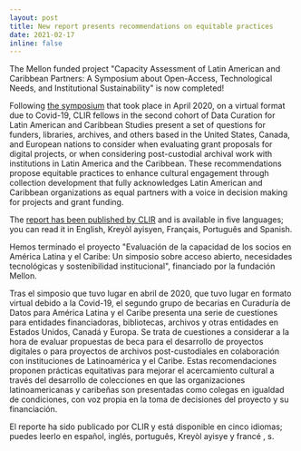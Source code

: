 ```yaml
---
layout: post
title: New report presents recommendations on equitable practices
date: 2021-02-17
inline: false
---
```


The Mellon funded project  "Capacity Assessment of Latin American and Caribbean Partners: A Symposium about Open-Access, Technological Needs, and Institutional Sustainability" is now completed! 

Following [the symposium](https://lacclirsymposium2020.github.io) that took place in April 2020, on a virtual format due to Covid-19, CLIR fellows in the second cohort of Data Curation for Latin American and Caribbean Studies present a set of questions for funders, libraries, archives, and others based in the United States, Canada, and European nations to consider when evaluating grant proposals for digital projects, or when considering post-custodial archival work with institutions in Latin America and the Caribbean. These recommendations propose equitable practices to enhance cultural engagement through collection development that fully acknowledges Latin American and Caribbean organizations as equal partners with a voice in decision making for projects and grant funding. 

The [report has been published by CLIR](https://www.clir.org/pubs/reports/pub178/) and is available in five languages; you can read it in English, Kreyòl ayisyen, Français, Português and Spanish.

Hemos terminado el proyecto "Evaluación de la capacidad de los socios en América Latina y el Caribe: Un simposio sobre acceso abierto, necesidades tecnológicas y sostenibilidad institucional", financiado por la fundación Mellon.

Tras el simposio que tuvo lugar en abril de 2020, que tuvo lugar en formato virtual debido a la Covid-19, el segundo grupo de becarias en Curaduría de Datos para América Latina y el Caribe presenta una serie de cuestiones para entidades financiadoras, bibliotecas, archivos y otras entidades en Estados Unidos, Canadá y Europa. Se trata de cuestiones a considerar a la hora de evaluar propuestas de beca para el desarrollo de proyectos digitales o para proyectos de archivos post-custodiales en colaboración con instituciones de Latinoamérica y el Caribe. Estas recomendaciones proponen prácticas equitativas para mejorar el acercamiento cultural a través del desarrollo de colecciones en que las organizaciones latinoamericanas y caribeñas son presentadas como colegas en igualdad de condiciones, con voz propia en la toma de decisiones del proyecto y su financiación. 

El reporte ha sido publicado por CLIR y está disponible en cinco idiomas; puedes leerlo en español, inglés, português, Kreyòl ayisye y francé
, 
s.
